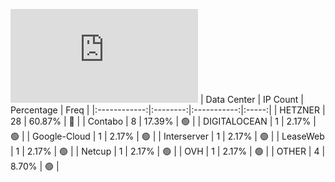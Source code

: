 ![Diagramm](https://github.com/obajay/StateSync-snapshots/blob/main/Projects/OKP4/1/README.md)
| Data Center | IP Count | Percentage | Freq |
|:------------:|:--------:|:-----------:|:-----:|
| HETZNER | 28 | 60.87% | 🔴 |
| Contabo | 8 | 17.39% | 🟢 |
| DIGITALOCEAN | 1 | 2.17% | 🟢 |
| Google-Cloud | 1 | 2.17% | 🟢 |
| Interserver | 1 | 2.17% | 🟢 |
| LeaseWeb | 1 | 2.17% | 🟢 |
| Netcup | 1 | 2.17% | 🟢 |
| OVH | 1 | 2.17% | 🟢 |
| OTHER | 4 | 8.70% | 🟢 |
